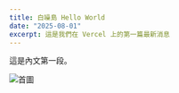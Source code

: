 ```yaml
---
title: 白噪島 Hello World
date: "2025-08-01"
excerpt: 這是我們在 Vercel 上的第一篇最新消息
---
```


這是內文第一段。

![首圖](/images/news/tulala.png)

